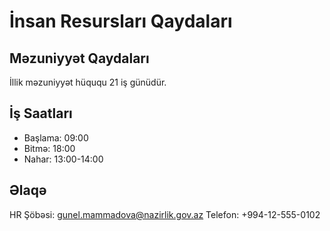 # İnsan Resursları Qaydaları

## Məzuniyyət Qaydaları
İllik məzuniyyət hüququ 21 iş günüdür.

## İş Saatları
- Başlama: 09:00
- Bitmə: 18:00
- Nahar: 13:00-14:00

## Əlaqə
HR Şöbəsi: gunel.mammadova@nazirlik.gov.az
Telefon: +994-12-555-0102
